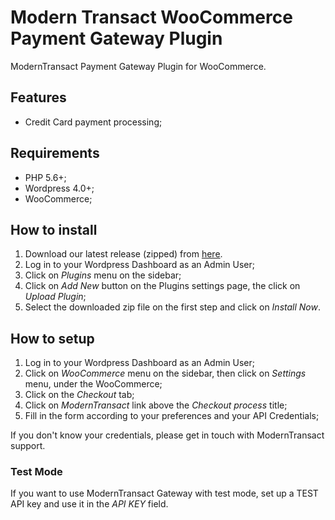# Modern Transact WooCommerce Payment Gateway Plugin

ModernTransact Payment Gateway Plugin for WooCommerce.

## Features

- Credit Card payment processing;

## Requirements

- PHP 5.6+;
- Wordpress 4.0+;
- WooCommerce;

## How to install

1. Download our latest release (zipped) from [here](https://github.com/payment-plugin/moderntransact-woocommerce/releases).
1. Log in to your Wordpress Dashboard as an Admin User;
1. Click on _Plugins_ menu on the sidebar;
1. Click on _Add New_ button on the Plugins settings page, the click on _Upload Plugin_;
1. Select the downloaded zip file on the first step and click on _Install Now_.

## How to setup

1. Log in to your Wordpress Dashboard as an Admin User;
1. Click on _WooCommerce_ menu on the sidebar, then click on _Settings_ menu, under the WooCommerce;
1. Click on the _Checkout_ tab;
1. Click on _ModernTransact_ link above the _Checkout process_ title;
1. Fill in the form according to your preferences and your API Credentials;

If you don't know your credentials, please get in touch with ModernTransact support.

### Test Mode

If you want to use ModernTransact Gateway with test mode, set up a TEST API key and use it in the  _API KEY_ field.

